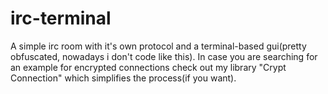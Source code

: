 # irc-terminal
A simple irc room with it's own protocol and a terminal-based gui(pretty obfuscated, nowadays i don't code like this). In case you
are searching for an example for encrypted connections check out my library "Crypt Connection" which simplifies the process(if you 
want).
